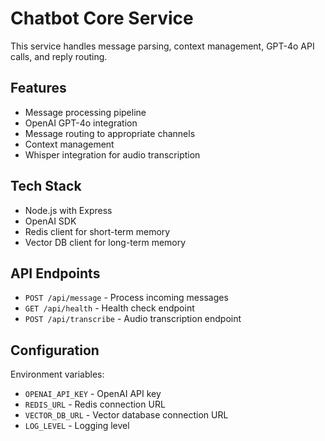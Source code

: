 # Chatbot Core Service

This service handles message parsing, context management, GPT-4o API calls, and reply routing.

## Features

- Message processing pipeline
- OpenAI GPT-4o integration
- Message routing to appropriate channels
- Context management
- Whisper integration for audio transcription

## Tech Stack

- Node.js with Express
- OpenAI SDK
- Redis client for short-term memory
- Vector DB client for long-term memory

## API Endpoints

- `POST /api/message` - Process incoming messages
- `GET /api/health` - Health check endpoint
- `POST /api/transcribe` - Audio transcription endpoint

## Configuration

Environment variables:
- `OPENAI_API_KEY` - OpenAI API key
- `REDIS_URL` - Redis connection URL
- `VECTOR_DB_URL` - Vector database connection URL
- `LOG_LEVEL` - Logging level
